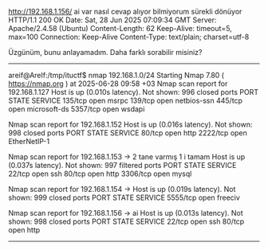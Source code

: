 
http://192.168.1.156/ ai var nasıl cevap alıyor bilmiyorum sürekli dönüyor
HTTP/1.1 200 OK
Date: Sat, 28 Jun 2025 07:09:34 GMT
Server: Apache/2.4.58 (Ubuntu)
Content-Length: 62
Keep-Alive: timeout=5, max=100
Connection: Keep-Alive
Content-Type: text/plain; charset=utf-8

Üzgünüm, bunu anlayamadım. Daha farklı sorabilir misiniz?


--- 

areif@AreIf:/tmp/ituctf$ nmap 192.168.1.0/24
Starting Nmap 7.80 ( https://nmap.org ) at 2025-06-28 09:58 +03
Nmap scan report for 192.168.1.127
Host is up (0.010s latency).
Not shown: 996 closed ports
PORT     STATE SERVICE
135/tcp  open  msrpc
139/tcp  open  netbios-ssn
445/tcp  open  microsoft-ds
5357/tcp open  wsdapi

Nmap scan report for 192.168.1.152
Host is up (0.016s latency).
Not shown: 998 closed ports
PORT     STATE SERVICE
80/tcp   open  http
2222/tcp open  EtherNetIP-1

Nmap scan report for 192.168.1.153 -> 2 tane varmış 1 i tamam
Host is up (0.037s latency).
Not shown: 997 filtered ports
PORT     STATE SERVICE
22/tcp   open  ssh
80/tcp   open  http
3306/tcp open  mysql

Nmap scan report for 192.168.1.154 ->
Host is up (0.019s latency).
Not shown: 999 closed ports
PORT     STATE SERVICE
5555/tcp open  freeciv

Nmap scan report for 192.168.1.156 -> ai
Host is up (0.013s latency).
Not shown: 998 closed ports
PORT   STATE SERVICE
22/tcp open  ssh
80/tcp open  http


---

